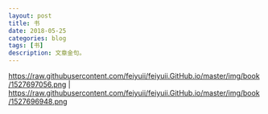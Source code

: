 ```yaml
---
layout: post
title: 书
date: 2018-05-25
categories: blog
tags: [书]
description: 文章金句。
---
```



https://raw.githubusercontent.com/feiyuii/feiyuii.GitHub.io/master/img/book/1527697056.png | https://raw.githubusercontent.com/feiyuii/feiyuii.GitHub.io/master/img/book/1527696948.png

